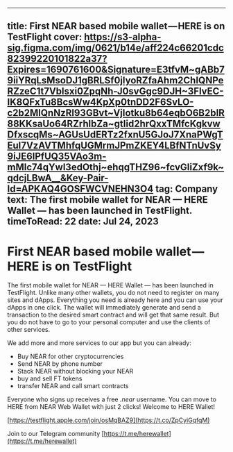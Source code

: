 -----
title: First NEAR based mobile wallet — HERE is on TestFlight
cover: https://s3-alpha-sig.figma.com/img/0621/b14e/aff224c66201cdc82399220101822a37?Expires=1690761600&Signature=E3tfvM~gABb79iiYRqLsMsoDJ1gBRLSf0jlyoRZfaAhm2ChIQNPeRZzeC1t7Vblsxi0ZpqNh-J0svGgc9DJH~3FlvEC-IK8QFxTu8BcsWw4KpXp0tnDD2F6SvLO-c2b2MlQnNzRl93GBvt~VjIotku8b64eqbO6B2bIR88KKsaUo64RZrhlbZa~gtIid2hrQxxTMfcKgkvwDfxscqMs~AGUsUdERTz2fxnU5GJoJ7XnaPWgTEuI7VzAVTMhfqUGMrmJPmZKEY4LBfNTnUvSy9iJE6lPfUQ35VAo3m-mMlc74qYwl3edOthj~ehqgTHZ96~fcvGIiZxf9k~qdcjLBwA__&Key-Pair-Id=APKAQ4GOSFWCVNEHN3O4
tag: Company
text: The first mobile wallet for NEAR — HERE Wallet — has been launched in TestFlight. 
timeToRead: 22
date: Jul 24, 2023
-----


# First NEAR based mobile wallet — HERE is on TestFlight

The first mobile wallet for NEAR — HERE Wallet — has been launched in TestFlight. Unlike many other wallets, you do not need to register on many sites and dApps. Everything you need is already here and you can use your dApps in one click. The wallet will immediately generate and send a transaction to the desired smart contract and will get that same result. But you do not have to go to your personal computer and use the clients of other services.

We add more and more services to our app but you can already:

- Buy NEAR for other cryptocurrencies
- Send NEAR by phone number 
- Stack NEAR without blocking your NEAR
- buy and sell FT tokens
- transfer NEAR and call smart contracts

Everyone who signs up receives a free *.near* username. You can move to HERE from NEAR Web Wallet with just 2 clicks! Welcome to HERE Wallet!

[https://testflight.apple.com/join/osMqBAZ9](https://t.co/ZpCyiGqfqM)

Join to our Telegram community 
[https://t.me/herewallet](https://t.me/herewallet)

